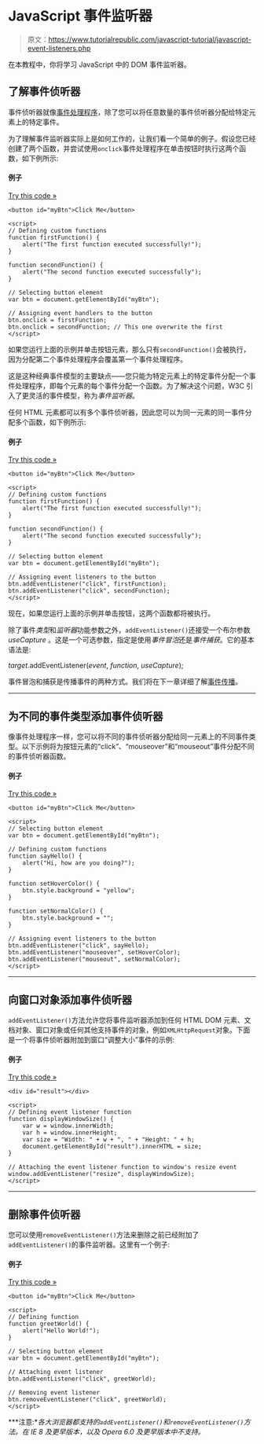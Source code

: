 # JavaScript 事件监听器

> 原文：<https://www.tutorialrepublic.com/javascript-tutorial/javascript-event-listeners.php>

在本教程中，你将学习 JavaScript 中的 DOM 事件监听器。

## 了解事件侦听器

事件侦听器就像[事件处理程序](javascript-events.php)，除了您可以将任意数量的事件侦听器分配给特定元素上的特定事件。

为了理解事件监听器实际上是如何工作的，让我们看一个简单的例子。假设您已经创建了两个函数，并尝试使用`onclick`事件处理程序在单击按钮时执行这两个函数，如下例所示:

#### 例子

[Try this code »](../codelab.php?topic=javascript&file=assigning-multiple-event-handlers-on-a-single-event "Try this code using online Editor")

```
<button id="myBtn">Click Me</button>

<script>
// Defining custom functions
function firstFunction() {
    alert("The first function executed successfully!");
}

function secondFunction() {
    alert("The second function executed successfully");
}

// Selecting button element
var btn = document.getElementById("myBtn");

// Assigning event handlers to the button
btn.onclick = firstFunction;
btn.onclick = secondFunction; // This one overwrite the first
</script>
```

如果您运行上面的示例并单击按钮元素，那么只有`secondFunction()`会被执行，因为分配第二个事件处理程序会覆盖第一个事件处理程序。

这是这种经典事件模型的主要缺点——您只能为特定元素上的特定事件分配一个事件处理程序，即每个元素的每个事件分配一个函数。为了解决这个问题，W3C 引入了更灵活的事件模型，称为*事件监听器*。

任何 HTML 元素都可以有多个事件侦听器，因此您可以为同一元素的同一事件分配多个函数，如下例所示:

#### 例子

[Try this code »](../codelab.php?topic=javascript&file=assigning-multiple-event-listeners-on-a-single-event "Try this code using online Editor")

```
<button id="myBtn">Click Me</button>

<script>
// Defining custom functions
function firstFunction() {
    alert("The first function executed successfully!");
}

function secondFunction() {
    alert("The second function executed successfully");
}

// Selecting button element
var btn = document.getElementById("myBtn");

// Assigning event listeners to the button
btn.addEventListener("click", firstFunction);
btn.addEventListener("click", secondFunction);
</script>
```

现在，如果您运行上面的示例并单击按钮，这两个函数都将被执行。

除了事件*类型*和*监听器*功能参数之外，`addEventListener()`还接受一个布尔参数 *useCapture* 。这是一个可选参数，指定是使用*事件冒泡*还是*事件捕获*。它的基本语法是:

*target*.addEventListener(*event*, *function*, *useCapture*);

事件冒泡和捕获是传播事件的两种方式。我们将在下一章详细了解[事件传播](javascript-event-propagation.php)。

* * *

## 为不同的事件类型添加事件侦听器

像事件处理程序一样，您可以将不同的事件侦听器分配给同一元素上的不同事件类型。以下示例将为按钮元素的“click”、“mouseover”和“mouseout”事件分配不同的事件侦听器函数。

#### 例子

[Try this code »](../codelab.php?topic=javascript&file=attaching-different-event-listeners-to-different-event-types "Try this code using online Editor")

```
<button id="myBtn">Click Me</button>

<script>
// Selecting button element
var btn = document.getElementById("myBtn");

// Defining custom functions
function sayHello() {
    alert("Hi, how are you doing?");
}

function setHoverColor() {
    btn.style.background = "yellow";
}

function setNormalColor() {
    btn.style.background = "";
}

// Assigning event listeners to the button
btn.addEventListener("click", sayHello);
btn.addEventListener("mouseover", setHoverColor);
btn.addEventListener("mouseout", setNormalColor);
</script>
```

* * *

## 向窗口对象添加事件侦听器

`addEventListener()`方法允许您将事件监听器添加到任何 HTML DOM 元素、文档对象、窗口对象或任何其他支持事件的对象，例如`XMLHttpRequest`对象。下面是一个将事件侦听器附加到窗口“调整大小”事件的示例:

#### 例子

[Try this code »](../codelab.php?topic=javascript&file=adding-event-listener-to-the-window-resize-event "Try this code using online Editor")

```
<div id="result"></div>

<script>
// Defining event listener function
function displayWindowSize() {
    var w = window.innerWidth;
    var h = window.innerHeight;
    var size = "Width: " + w + ", " + "Height: " + h;
    document.getElementById("result").innerHTML = size;
}

// Attaching the event listener function to window's resize event
window.addEventListener("resize", displayWindowSize);
</script>
```

* * *

## 删除事件侦听器

您可以使用`removeEventListener()`方法来删除之前已经附加了`addEventListener()`的事件监听器。这里有一个例子:

#### 例子

[Try this code »](../codelab.php?topic=javascript&file=removing-an-event-listener "Try this code using online Editor")

```
<button id="myBtn">Click Me</button>

<script> 
// Defining function
function greetWorld() {
    alert("Hello World!");
}

// Selecting button element
var btn = document.getElementById("myBtn");

// Attaching event listener
btn.addEventListener("click", greetWorld);

// Removing event listener
btn.removeEventListener("click", greetWorld);
</script>
```

 ***注意:**各大浏览器都支持的`addEventListener()`和`removeEventListener()`方法。在 IE 8 及更早版本，以及 Opera 6.0 及更早版本中不支持。*